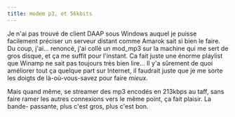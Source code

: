 ```yaml
---
title: modem p3, et 56kbits
---
```


Je n'ai pas trouvé de client DAAP sous Windows auquel je puisse facilement
préciser un serveur distant comme Amarok sait si bien le faire. Du coup,
j'ai... renoncé, j'ai collé un mod_mp3 sur la machine qui me sert de gros
disque, et ça me suffit pour l'instant. Ca fait juste une énorme playlist que
Winamp ne sait pas toujours très bien lire... Il y'a sûrement de quoi
améliorer tout ça quelque part sur Internet, il faudrait juste que je me sorte
les doigts de là-où-vous-savez pour faire _mieux_.

Mais quand même, se streamer des mp3 encodés en 213kbps au taff, sans faire
ramer les autres connexions vers le même point, ça fait plaisir. La bande-
passante, plus c'est gros, plus c'est bon.

